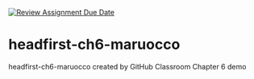 [![Review Assignment Due Date](https://classroom.github.com/assets/deadline-readme-button-24ddc0f5d75046c5622901739e7c5dd533143b0c8e959d652212380cedb1ea36.svg)](https://classroom.github.com/a/CZbM4Dmf)
# headfirst-ch6-maruocco
headfirst-ch6-maruocco created by GitHub Classroom
Chapter 6 demo
